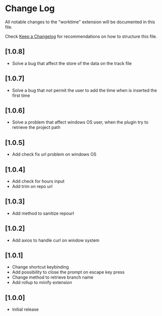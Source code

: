 # Change Log

All notable changes to the "worktime" extension will be documented in this file.

Check [Keep a Changelog](http://keepachangelog.com/) for recommendations on how to structure this file.

## [1.0.8]

- Solve a bug that affect the store of the data on the track file

## [1.0.7]

- Solve a bug that not permit the user to add the time when is inserted the first time

## [1.0.6]

- Solve a problem that affect windows OS user, when the plugin try to retrieve the project path

## [1.0.5]

- Add check fix url problem on windows OS

## [1.0.4]

- Add check for hours input
- Add trim on repo url

## [1.0.3]

- Add method to sanitize repourl

## [1.0.2]

- Add axios to handle curl on window system

## [1.0.1]

- Change shortcut keybinding
- Add possibility to close the prompt on escape key press
- Change method to retrieve branch name
- Add rollup to minify extension

## [1.0.0]

- Initial release
